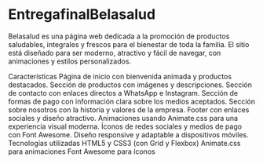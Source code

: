 # EntregafinalBelasalud
Belasalud es una página web dedicada a la promoción de productos saludables, integrales y frescos para el bienestar de toda la familia. El sitio está diseñado para ser moderno, atractivo y fácil de navegar, con animaciones y estilos personalizados.

Características
Página de inicio con bienvenida animada y productos destacados.
Sección de productos con imágenes y descripciones.
Sección de contacto con enlaces directos a WhatsApp e Instagram.
Sección de formas de pago con información clara sobre los medios aceptados.
Sección sobre nosotros con la historia y valores de la empresa.
Footer con enlaces sociales y diseño atractivo.
Animaciones usando Animate.css para una experiencia visual moderna.
Íconos de redes sociales y medios de pago con Font Awesome.
Diseño responsive y adaptable a dispositivos móviles.
Tecnologías utilizadas
HTML5 y CSS3 (con Grid y Flexbox)
Animate.css para animaciones
Font Awesome para íconos
